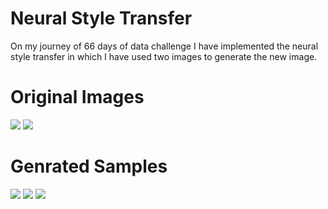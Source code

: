 # Neural Style Transfer
On my journey of 66 days of data challenge I have implemented the neural style transfer in which I have used two images to generate the new image. 
# Original Images
![]('anne.jpeg')
![]('paint.jpeg')
# Genrated Samples
![]('generated.png')
![]('generated2.png')
![]('generated3.png')
